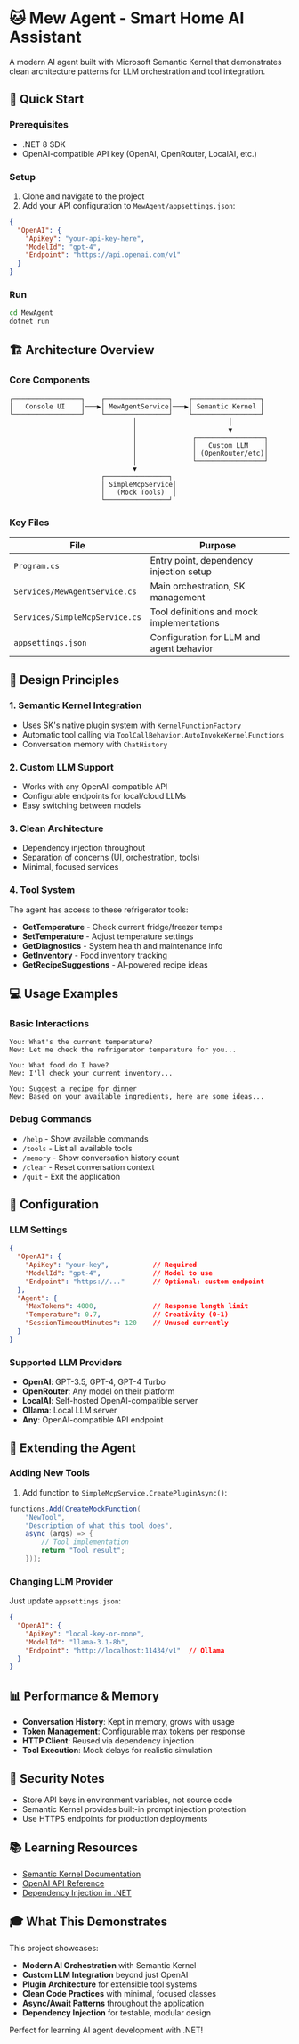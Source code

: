 # 🐱 Mew Agent - Smart Home AI Assistant

A modern AI agent built with Microsoft Semantic Kernel that demonstrates clean architecture patterns for LLM orchestration and tool integration.

## 🚀 Quick Start

### Prerequisites
- .NET 8 SDK
- OpenAI-compatible API key (OpenAI, OpenRouter, LocalAI, etc.)

### Setup
1. Clone and navigate to the project
2. Add your API configuration to `MewAgent/appsettings.json`:
```json
{
  "OpenAI": {
    "ApiKey": "your-api-key-here",
    "ModelId": "gpt-4",
    "Endpoint": "https://api.openai.com/v1"
  }
}
```

### Run
```bash
cd MewAgent
dotnet run
```

## 🏗️ Architecture Overview

### Core Components
```
┌─────────────────┐    ┌────────────────┐    ┌─────────────────┐
│   Console UI    │───▶│ MewAgentService│───▶│ Semantic Kernel │
└─────────────────┘    └────────────────┘    └─────────────────┘
                               │                       │
                               │                       ▼
                               │              ┌─────────────────┐
                               │              │   Custom LLM    │
                               │              │ (OpenRouter/etc)│
                               │              └─────────────────┘
                               ▼
                       ┌────────────────┐
                       │ SimpleMcpService│
                       │   (Mock Tools)  │
                       └────────────────┘
```

### Key Files
| File | Purpose |
|------|---------|
| `Program.cs` | Entry point, dependency injection setup |
| `Services/MewAgentService.cs` | Main orchestration, SK management |
| `Services/SimpleMcpService.cs` | Tool definitions and mock implementations |
| `appsettings.json` | Configuration for LLM and agent behavior |

## 🎯 Design Principles

### 1. **Semantic Kernel Integration**
- Uses SK's native plugin system with `KernelFunctionFactory`
- Automatic tool calling via `ToolCallBehavior.AutoInvokeKernelFunctions`
- Conversation memory with `ChatHistory`

### 2. **Custom LLM Support**
- Works with any OpenAI-compatible API
- Configurable endpoints for local/cloud LLMs
- Easy switching between models

### 3. **Clean Architecture**
- Dependency injection throughout
- Separation of concerns (UI, orchestration, tools)
- Minimal, focused services

### 4. **Tool System**
The agent has access to these refrigerator tools:
- **GetTemperature** - Check current fridge/freezer temps
- **SetTemperature** - Adjust temperature settings
- **GetDiagnostics** - System health and maintenance info
- **GetInventory** - Food inventory tracking
- **GetRecipeSuggestions** - AI-powered recipe ideas

## 💻 Usage Examples

### Basic Interactions
```
You: What's the current temperature?
Mew: Let me check the refrigerator temperature for you...

You: What food do I have?
Mew: I'll check your current inventory...

You: Suggest a recipe for dinner
Mew: Based on your available ingredients, here are some ideas...
```

### Debug Commands
- `/help` - Show available commands
- `/tools` - List all available tools
- `/memory` - Show conversation history count
- `/clear` - Reset conversation context
- `/quit` - Exit the application

## 🔧 Configuration

### LLM Settings
```json
{
  "OpenAI": {
    "ApiKey": "your-key",           // Required
    "ModelId": "gpt-4",             // Model to use
    "Endpoint": "https://..."       // Optional: custom endpoint
  },
  "Agent": {
    "MaxTokens": 4000,              // Response length limit
    "Temperature": 0.7,             // Creativity (0-1)
    "SessionTimeoutMinutes": 120    // Unused currently
  }
}
```

### Supported LLM Providers
- **OpenAI**: GPT-3.5, GPT-4, GPT-4 Turbo
- **OpenRouter**: Any model on their platform
- **LocalAI**: Self-hosted OpenAI-compatible server
- **Ollama**: Local LLM server
- **Any**: OpenAI-compatible API endpoint

## 🧪 Extending the Agent

### Adding New Tools
1. Add function to `SimpleMcpService.CreatePluginAsync()`:
```csharp
functions.Add(CreateMockFunction(
    "NewTool",
    "Description of what this tool does",
    async (args) => {
        // Tool implementation
        return "Tool result";
    }));
```

### Changing LLM Provider
Just update `appsettings.json`:
```json
{
  "OpenAI": {
    "ApiKey": "local-key-or-none",
    "ModelId": "llama-3.1-8b",
    "Endpoint": "http://localhost:11434/v1"  // Ollama
  }
}
```

## 📊 Performance & Memory

- **Conversation History**: Kept in memory, grows with usage
- **Token Management**: Configurable max tokens per response
- **HTTP Client**: Reused via dependency injection
- **Tool Execution**: Mock delays for realistic simulation

## 🔐 Security Notes

- Store API keys in environment variables, not source code
- Semantic Kernel provides built-in prompt injection protection
- Use HTTPS endpoints for production deployments

## 📚 Learning Resources

- [Semantic Kernel Documentation](https://learn.microsoft.com/semantic-kernel/)
- [OpenAI API Reference](https://platform.openai.com/docs/)
- [Dependency Injection in .NET](https://learn.microsoft.com/en-us/dotnet/core/extensions/dependency-injection)

## 🎓 What This Demonstrates

This project showcases:
- **Modern AI Orchestration** with Semantic Kernel
- **Custom LLM Integration** beyond just OpenAI
- **Plugin Architecture** for extensible tool systems
- **Clean Code Practices** with minimal, focused classes
- **Async/Await Patterns** throughout the application
- **Dependency Injection** for testable, modular design

Perfect for learning AI agent development with .NET!